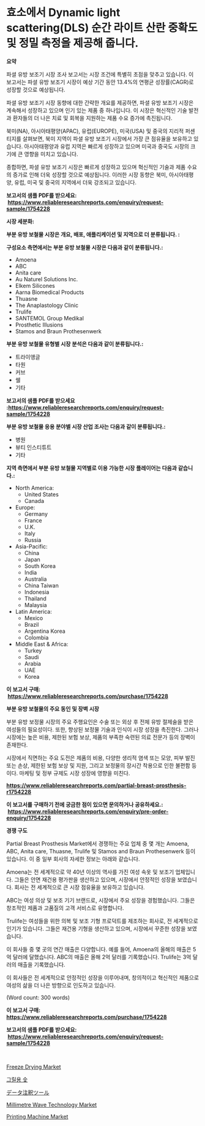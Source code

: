 <p><h1>효소에서 Dynamic light scattering(DLS) 순간 라이트 산란 중확도 및 정밀 측정을 제공해 줍니다.</h1></p><p><strong>요약</strong></p>
<p><p>파셜 유방 보조기 시장 조사 보고서는 시장 조건에 특별히 초점을 맞추고 있습니다. 이 보고서는 파셜 유방 보조기 시장이 예상 기간 동안 13.4%의 연평균 성장률(CAGR)로 성장할 것으로 예상됩니다. </p><p>파셜 유방 보조기 시장 동향에 대한 간략한 개요를 제공하면, 파셜 유방 보조기 시장은 계속해서 성장하고 있으며 인기 있는 제품 중 하나입니다. 이 시장은 혁신적인 기술 발전과 환자들의 더 나은 치료 및 회복을 지원하는 제품 수요 증가에 촉진됩니다.</p><p>북미(NA), 아시아태평양(APAC), 유럽(EUROPE), 미국(USA) 및 중국의 지리적 퍼센티지를 살펴보면, 북미 지역이 파셜 유방 보조기 시장에서 가장 큰 점유율을 보유하고 있습니다. 아시아태평양과 유럽 지역은 빠르게 성장하고 있으며 미국과 중국도 시장의 크기에 큰 영향을 미치고 있습니다.</p><p>종합하면, 파셜 유방 보조기 시장은 빠르게 성장하고 있으며 혁신적인 기술과 제품 수요의 증가로 인해 더욱 성장할 것으로 예상됩니다. 이러한 시장 동향은 북미, 아시아태평양, 유럽, 미국 및 중국의 지역에서 더욱 강조되고 있습니다.</p></p>
<p><strong>보고서의 샘플 PDF를 받으세요: &nbsp;<a href="https://www.reliableresearchreports.com/enquiry/request-sample/1754228">https://www.reliableresearchreports.com/enquiry/request-sample/1754228</a></strong></p>
<p><strong>시장 세분화:</strong></p>
<p><strong> 부분 유방 보철물 시장은 개요, 배포, 애플리케이션 및 지역으로 더 분류됩니다. :</strong></p>
<p><strong>구성요소 측면에서는 부분 유방 보철물 시장은 다음과 같이 분류됩니다.:</strong></p>
<p><ul><li>Amoena</li><li>ABC</li><li>Anita care</li><li>Au Naturel Solutions Inc.</li><li>Elkem Silicones</li><li>Aarna Biomedical Products</li><li>Thuasne</li><li>The Anaplastology Clinic</li><li>Trulife</li><li>SANTEMOL Group Medikal</li><li>Prosthetic Illusions</li><li>Stamos and Braun Prothesenwerk</li></ul></p>
<p><strong> 부분 유방 보철물 유형별 시장 분석은 다음과 같이 분류됩니다.:</strong></p>
<p><ul><li>트라이앵글</li><li>타원</li><li>커브</li><li>쉘</li><li>기타</li></ul></p>
<p><strong>보고서의 샘플 PDF를 받으세요 :<a href="https://www.reliableresearchreports.com/enquiry/request-sample/1754228">https://www.reliableresearchreports.com/enquiry/request-sample/1754228</a></strong></p>
<p><strong> 부분 유방 보철물 응용 분야별 시장 산업 조사는 다음과 같이 분류됩니다.:</strong></p>
<p><ul><li>병원</li><li>뷰티 인스티튜트</li><li>기타</li></ul></p>
<p><strong>지역 측면에서 부분 유방 보철물 지역별로 이용 가능한 시장 플레이어는 다음과 같습니다.:</strong></p>
<p><ul>
    <li>
        North America:
        <ul>
            <li>United States</li>
            <li>Canada</li>
        </ul>
    </li>
    <li>
        Europe:
        <ul>
            <li>Germany</li>
            <li>France</li>
            <li>U.K.</li>
            <li>Italy</li>
            <li>Russia</li>
        </ul>
    </li>
    <li>
        Asia-Pacific:
        <ul>
            <li>China</li>
            <li>Japan</li>
            <li>South Korea</li>
            <li>India</li>
            <li>Australia</li>
            <li>China Taiwan</li>
            <li>Indonesia</li>
            <li>Thailand</li>
            <li>Malaysia</li>
        </ul>
    </li>
    <li>
        Latin America:
        <ul>
            <li>Mexico</li>
            <li>Brazil</li>
            <li>Argentina Korea</li>
            <li>Colombia</li>
        </ul>
    </li>
    <li>
        Middle East & Africa:
        <ul>
            <li>Turkey</li>
            <li>Saudi</li>
            <li>Arabia</li>
            <li>UAE</li>
            <li>Korea</li>
        </ul>
    </li>
    </ul></p>
<p><strong>이 보고서 구매: &nbsp;<a href="https://www.reliableresearchreports.com/purchase/1754228">https://www.reliableresearchreports.com/purchase/1754228</a></strong></p>
<p><strong>부분 유방 보철물의 주요 동인 및 장벽 시장</strong></p>
<p><p>부분 유방 보정물 시장의 주요 주행요인은 수술 또는 외상 후 전체 유방 절제술을 받은 여성들의 필요성이다. 또한, 향상된 보정물 기술과 인식이 시장 성장을 촉진한다. 그러나 시장에는 높은 비용, 제한된 보험 보상, 제품의 부족한 숙련된 의료 전문가 등의 장벽이 존재한다.</p><p>시장에서 직면하는 주요 도전은 제품의 비용, 다양한 생리적 염색 또는 모양, 피부 발진 또는 손상, 제한된 보험 보상 및 지원, 그리고 보정물의 장시간 착용으로 인한 불편함 등이다. 마케팅 및 정부 규제도 시장 성장에 영향을 미친다.</p></p>
<p><strong><a href="https://www.reliableresearchreports.com/partial-breast-prosthesis-r1754228">https://www.reliableresearchreports.com/partial-breast-prosthesis-r1754228</a></strong></p>
<p><strong>이 보고서를 구매하기 전에 궁금한 점이 있으면 문의하거나 공유하세요.: &nbsp;<a href="https://www.reliableresearchreports.com/enquiry/pre-order-enquiry/1754228">https://www.reliableresearchreports.com/enquiry/pre-order-enquiry/1754228</a></strong></p>
<p><strong>경쟁 구도</strong></p>
<p><p>Partial Breast Prosthesis Market에서 경쟁하는 주요 업체 중 몇 개는 Amoena, ABC, Anita care, Thuasne, Trulife 및 Stamos and Braun Prothesenwerk 등이 있습니다. 이 중 일부 회사의 자세한 정보는 아래와 같습니다.</p><p>Amoena는 전 세계적으로 약 40년 이상의 역사를 가진 여성 속옷 및 보조기 업체입니다. 그들은 안면 재건용 평가판을 생산하고 있으며, 시장에서 안정적인 성장을 보였습니다. 회사는 전 세계적으로 큰 시장 점유율을 보유하고 있습니다.</p><p>ABC는 여성 의상 및 보조 기기 브랜드로, 시장에서 주요 성장을 경험했습니다. 그들은 창조적인 제품과 고품질의 고객 서비스로 유명합니다.</p><p>Trulife는 여성들을 위한 의복 및 보조 기형 프로덕트를 제조하는 회사로, 전 세계적으로 인기가 있습니다. 그들은 재건용 기형을 생산하고 있으며, 시장에서 꾸준한 성장을 보였습니다.</p><p>이 회사들 중 몇 곳의 연간 매출은 다양합니다. 예를 들어, Amoena의 올해의 매출은 5억 달러에 달했습니다. ABC의 매출은 올해 2억 달러를 기록했습니다. Trulife는 3억 달러의 매출을 기록했습니다.</p><p>이 회사들은 전 세계적으로 안정적인 성장을 이루어내며, 창의적이고 혁신적인 제품으로 여성의 삶을 더 나은 방향으로 인도하고 있습니다.</p><p>(Word count: 300 words)</p></p>
<p><strong>이 보고서 구매: &nbsp; <a href="https://www.reliableresearchreports.com/purchase/1754228">https://www.reliableresearchreports.com/purchase/1754228</a></strong></p>
<p><strong>보고서의 샘플 PDF를 받으세요: &nbsp;<a href="https://www.reliableresearchreports.com/enquiry/request-sample/1754228">https://www.reliableresearchreports.com/enquiry/request-sample/1754228</a></strong><strong></strong></p>
<p>&nbsp;</p>
<p><p><a href="https://github.com/castoriffic/Market-Research-Report-List-4/blob/main/freeze-drying-market.md">Freeze Drying Market</a></p><p><a href="https://github.com/nuekbpymrrz5/Market-Research-Report-List-1/blob/main/232012225297.md">그릴용 숯</a></p><p><a href="https://github.com/hilmi-2a/Market-Research-Report-List-1/blob/main/793152427725.md">データ注釈ツール</a></p><p><a href="https://github.com/yoshih12/Market-Research-Report-List-2/blob/main/millimetre-wave-technology-market.md">Millimetre Wave Technology Market</a></p><p><a href="https://view.publitas.com/reportprime-1/printing-machine-market-share-evolution-and-market-growth-trends-2024-2031/">Printing Machine Market</a></p></p>